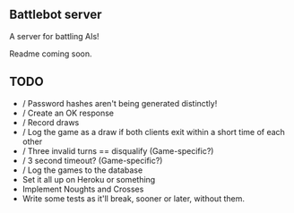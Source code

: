 Battlebot server
----------------

A server for battling AIs!

Readme coming soon.

TODO
----

- / Password hashes aren't being generated distinctly!
- / Create an OK response
- / Record draws
- / Log the game as a draw if both clients exit within a short time of each other
- / Three invalid turns == disqualify (Game-specific?)
- / 3 second timeout? (Game-specific?)
- / Log the games to the database
- Set it all up on Heroku or something
- Implement Noughts and Crosses
- Write some tests as it'll break, sooner or later, without them.